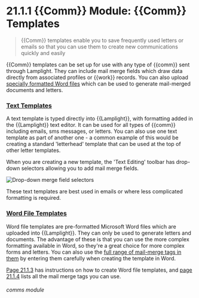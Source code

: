 # 21.1.1  {{Comm}} Module: {{Comm}} Templates

> {{Comm}} templates enable you to save frequently used letters or emails so that you can use them to create new communications quickly and easily



{{Comm}} templates can be set up for use with any type of {{comm}} sent through Lamplight. They can include mail merge fields which draw data directly from associated profiles or {{work}} records. You can also upload [specially formatted Word files](/help/index/p/21.1.3) which can be used to generate mail-merged documents and letters.

### [Text Templates](/help/index/p/21.1.2)

A text template is typed directly into {{Lamplight}}, with formatting added in the {{Lamplight}} text editor. It can be used for all types of {{comm}} including emails, sms messages, or letters. You can also use one text template as part of another one - a common example of this would be creating a standard 'letterhead' template that can be used at the top of other letter templates. 

When you are creating a new template, the 'Text Editing' toolbar has drop-down selectors allowing you to add mail merge fields. 

![Drop-down merge field selectors](21.1.1j.png)

These text templates are best used in emails or where less complicated formatting is required.



### [Word File Templates](/help/index/p/21.1.3)

Word file templates are pre-formatted Microsoft Word files which are uploaded into {{Lamplight}}. They can only be used to generate letters and documents.  The advantage of these is that you can use the more complex formatting available in Word, so they're a great choice for more complex forms and letters. You can also use the [full range of mail-merge tags in them](/help/index/p/21.1.4) by entering them carefully when creating the template in Word. 

[Page 21.1.3](/help/index/p/21.1.3) has instructions on how to create Word file templates, and [page 21.1.4](/help/index/p/21.1.4) lists all the mail merge tags you can use.


###### comms module


